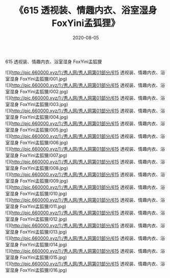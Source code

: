 ﻿---
layout: post
title:  《615 透视装、情趣内衣、浴室湿身 FoxYini孟狐狸》
date:   2020-08-05
img: http://pic.660000.xyz/1:/秀人网/秀人网第01部分/615 透视装、情趣内衣、浴室湿身 FoxYini孟狐狸/000.jpg
categories: [美女, 清纯, 唯美]
---

615 透视装、情趣内衣、浴室湿身 FoxYini孟狐狸

  ![](http://pic.660000.xyz/1:/秀人网/秀人网第01部分/615 透视装、情趣内衣、浴室湿身 FoxYini孟狐狸/001.jpg) <br> ![](http://pic.660000.xyz/1:/秀人网/秀人网第01部分/615 透视装、情趣内衣、浴室湿身 FoxYini孟狐狸/002.jpg) <br> ![](http://pic.660000.xyz/1:/秀人网/秀人网第01部分/615 透视装、情趣内衣、浴室湿身 FoxYini孟狐狸/003.jpg) <br> ![](http://pic.660000.xyz/1:/秀人网/秀人网第01部分/615 透视装、情趣内衣、浴室湿身 FoxYini孟狐狸/004.jpg) <br> ![](http://pic.660000.xyz/1:/秀人网/秀人网第01部分/615 透视装、情趣内衣、浴室湿身 FoxYini孟狐狸/005.jpg) <br> ![](http://pic.660000.xyz/1:/秀人网/秀人网第01部分/615 透视装、情趣内衣、浴室湿身 FoxYini孟狐狸/006.jpg) <br> ![](http://pic.660000.xyz/1:/秀人网/秀人网第01部分/615 透视装、情趣内衣、浴室湿身 FoxYini孟狐狸/007.jpg) <br> ![](http://pic.660000.xyz/1:/秀人网/秀人网第01部分/615 透视装、情趣内衣、浴室湿身 FoxYini孟狐狸/008.jpg) <br> ![](http://pic.660000.xyz/1:/秀人网/秀人网第01部分/615 透视装、情趣内衣、浴室湿身 FoxYini孟狐狸/009.jpg) <br> ![](http://pic.660000.xyz/1:/秀人网/秀人网第01部分/615 透视装、情趣内衣、浴室湿身 FoxYini孟狐狸/010.jpg) <br> ![](http://pic.660000.xyz/1:/秀人网/秀人网第01部分/615 透视装、情趣内衣、浴室湿身 FoxYini孟狐狸/011.jpg) <br> ![](http://pic.660000.xyz/1:/秀人网/秀人网第01部分/615 透视装、情趣内衣、浴室湿身 FoxYini孟狐狸/012.jpg) <br> ![](http://pic.660000.xyz/1:/秀人网/秀人网第01部分/615 透视装、情趣内衣、浴室湿身 FoxYini孟狐狸/013.jpg) <br> ![](http://pic.660000.xyz/1:/秀人网/秀人网第01部分/615 透视装、情趣内衣、浴室湿身 FoxYini孟狐狸/014.jpg) <br> ![](http://pic.660000.xyz/1:/秀人网/秀人网第01部分/615 透视装、情趣内衣、浴室湿身 FoxYini孟狐狸/015.jpg) <br> ![](http://pic.660000.xyz/1:/秀人网/秀人网第01部分/615 透视装、情趣内衣、浴室湿身 FoxYini孟狐狸/016.jpg) <br>